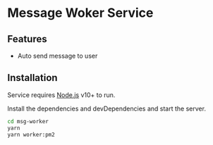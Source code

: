 # Message Woker Service

## Features

- Auto send message to user


## Installation

Service requires [Node.js](https://nodejs.org/) v10+ to run.

Install the dependencies and devDependencies and start the server.

```sh
cd msg-worker
yarn
yarn worker:pm2
```
